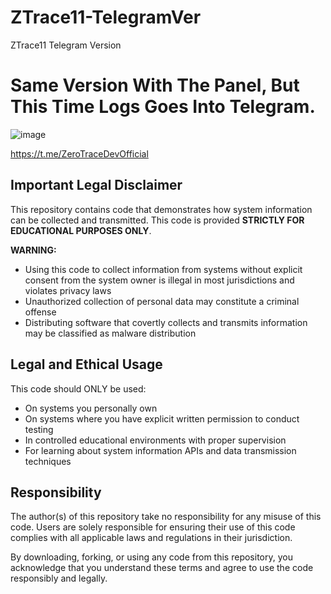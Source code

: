 # ZTrace11-TelegramVer
ZTrace11 Telegram Version

# Same Version With The Panel, But This Time Logs Goes Into Telegram.
![image](https://github.com/user-attachments/assets/d47dd58d-8d4e-4f13-9b2e-9d47eee90a74)

https://t.me/ZeroTraceDevOfficial

## Important Legal Disclaimer

This repository contains code that demonstrates how system information can be collected and transmitted. This code is provided **STRICTLY FOR EDUCATIONAL PURPOSES ONLY**.

**WARNING:**
- Using this code to collect information from systems without explicit consent from the system owner is illegal in most jurisdictions and violates privacy laws
- Unauthorized collection of personal data may constitute a criminal offense
- Distributing software that covertly collects and transmits information may be classified as malware distribution

## Legal and Ethical Usage

This code should ONLY be used:
- On systems you personally own
- On systems where you have explicit written permission to conduct testing
- In controlled educational environments with proper supervision
- For learning about system information APIs and data transmission techniques

## Responsibility

The author(s) of this repository take no responsibility for any misuse of this code. Users are solely responsible for ensuring their use of this code complies with all applicable laws and regulations in their jurisdiction.

By downloading, forking, or using any code from this repository, you acknowledge that you understand these terms and agree to use the code responsibly and legally.
